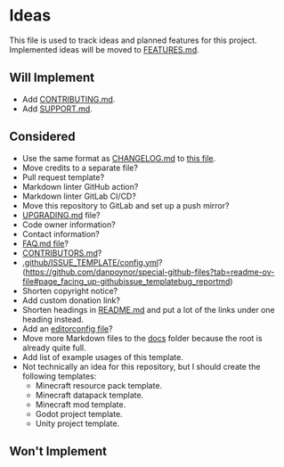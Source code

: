 # Ideas

This file is used to track ideas and planned features for this project. Implemented ideas will be moved to [FEATURES.md](./docs/FEATURES.md).

## Will Implement

- Add [CONTRIBUTING.md](./CONTRIBUTING.md).
- Add [SUPPORT.md](./SUPPORT.md).

## Considered

- Use the same format as [CHANGELOG.md](./CHANGELOG.md) to [this file](./IDEAS.md).
- Move credits to a separate file?
- Pull request template?
- Markdown linter GitHub action?
- Markdown linter GitLab CI/CD?
- Move this repository to GitLab and set up a push mirror?
- [UPGRADING.md](./UPGRADING.md) file?
- Code owner information?
- Contact information?
- [FAQ.md file](./FAQ.md)?
- [CONTRIBUTORS.md](./CONTRIBUTORS.md)?
- [.github/ISSUE_TEMPLATE/config.yml](.github/ISSUE_TEMPLATE/config.yml)? (https://github.com/danpoynor/special-github-files?tab=readme-ov-file#page_facing_up-githubissue_templatebug_reportmd)
- Shorten copyright notice?
- Add custom donation link?
- Shorten headings in [README.md](./README.md) and put a lot of the links under one heading instead.
- Add an [editorconfig file](./.editorconfig)?
- Move more Markdown files to the [docs](./docs) folder because the root is already quite full.
- Add list of example usages of this template.
- Not technically an idea for this repository, but I should create the following templates:
  - Minecraft resource pack template.
  - Minecraft datapack template.
  - Minecraft mod template.
  - Godot project template.
  - Unity project template.

## Won't Implement
